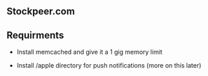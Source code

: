 ## Stockpeer.com

## Requirments

* Install memcached and give it a 1 gig memory limit

* Install /apple directory for push notifications (more on this later)
